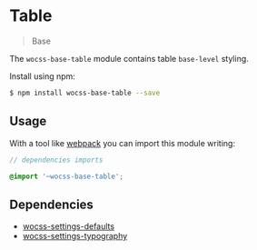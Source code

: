# Table

> Base

The `wocss-base-table` module contains table `base-level` styling.

Install using npm:

```sh
$ npm install wocss-base-table --save
```

## Usage

With a tool like [webpack](https://webpack.github.io/) you can import this module writing:

```scss
// dependencies imports

@import '~wocss-base-table';
```

## Dependencies

* [wocss-settings-defaults](https://github.com/wocss/settings.defaults)
* [wocss-settings-typography](https://github.com/wocss/settings.typography)
